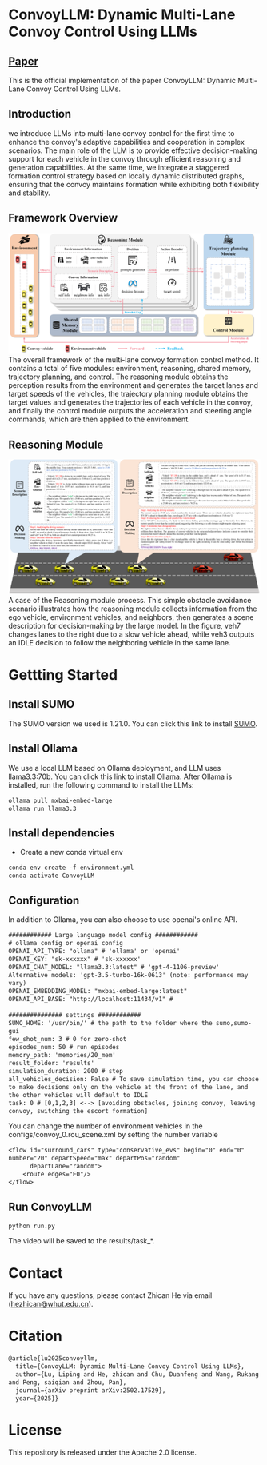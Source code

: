 # ConvoyLLM: Dynamic Multi-Lane Convoy Control Using LLMs

## [Paper](https://arxiv.org/abs/2502.17529)
This is the official implementation of the paper ConvoyLLM: Dynamic Multi-Lane Convoy Control Using LLMs.

## Introduction
we introduce LLMs into multi-lane convoy control for the first time to enhance the convoy's adaptive capabilities and cooperation in complex scenarios. The main role of the LLM is to provide effective decision-making support for each vehicle in the convoy through efficient reasoning and generation capabilities. At the same time, we integrate a staggered formation control strategy based on locally dynamic distributed graphs, ensuring that the convoy maintains formation while exhibiting both flexibility and stability.
## Framework Overview
![overview](Asserts/overview.png)
The overall framework of the multi-lane convoy formation control method. It contains a total of five modules: environment, reasoning, shared memory, trajectory planning, and control. The reasoning module obtains the perception results from the environment and generates the target lanes and target speeds of the vehicles, the trajectory planning module obtains the target values and generates the trajectories of each vehicle in the convoy, and finally the control module outputs the acceleration and steering angle commands, which are then applied to the environment.
## Reasoning Module
![reasoningModule](Asserts/ReasoningModule.png)
A case of the Reasoning module process. This simple obstacle avoidance scenario illustrates how the reasoning module collects information from the ego vehicle, environment vehicles, and neighbors, then generates a scene description for decision-making by the large model. In the figure, veh7 changes lanes to the right due to a slow vehicle ahead, while veh3 outputs an IDLE decision to follow the neighboring vehicle in the same lane.

# Gettting Started
## Install SUMO
The SUMO version we used is 1.21.0. You can click this link to install [SUMO](https://sumo.dlr.de/docs/Installing/index.html).
## Install Ollama
We use a local LLM based on Ollama deployment, and LLM uses llama3.3:70b.
You can click this link to install [Ollama](https://ollama.com/).
After Ollama is installed, run the following command to install the LLMs:
```
ollama pull mxbai-embed-large
ollama run llama3.3
```
## Install dependencies
- Create a new conda virtual env
```
conda env create -f environment.yml
conda activate ConvoyLLM
```
## Configuration
In addition to Ollama, you can also choose to use openai's online API.
```
############ Large language model config ############
# ollama config or openai config
OPENAI_API_TYPE: "ollama" # 'ollama' or 'openai'
OPENAI_KEY: "sk-xxxxxx" # 'sk-xxxxxx'
OPENAI_CHAT_MODEL: "llama3.3:latest" # 'gpt-4-1106-preview' Alternative models: 'gpt-3.5-turbo-16k-0613' (note: performance may vary)
OPENAI_EMBEDDING_MODEL: "mxbai-embed-large:latest"
OPENAI_API_BASE: "http://localhost:11434/v1" #

############### settings ############
SUMO_HOME: '/usr/bin/' # the path to the folder where the sumo,sumo-gui
few_shot_num: 3 # 0 for zero-shot
episodes_num: 50 # run episodes
memory_path: 'memories/20_mem'
result_folder: 'results'
simulation_duration: 2000 # step
all_vehicles_decision: False # To save simulation time, you can choose to make decisions only on the vehicle at the front of the lane, and the other vehicles will default to IDLE
task: 0 # [0,1,2,3] <--> [avoiding obstacles, joining convoy, leaving convoy, switching the escort formation]
```
You can change the number of environment vehicles in the configs/convoy_0.rou_scene.xml by setting the number variable
```
<flow id="surround_cars" type="conservative_evs" begin="0" end="0" number="20" departSpeed="max" departPos="random"
      departLane="random">
    <route edges="E0"/>
</flow>
```
## Run ConvoyLLM
```
python run.py
```
The video will be saved to the results/task_*.
# Contact
If you have any questions, please contact Zhican He via email (hezhican@whut.edu.cn).
# Citation
```
@article{lu2025convoyllm,
  title={ConvoyLLM: Dynamic Multi-Lane Convoy Control Using LLMs},
  author={Lu, Liping and He, zhican and Chu, Duanfeng and Wang, Rukang and Peng, saiqian and Zhou, Pan},
  journal={arXiv preprint arXiv:2502.17529},
  year={2025}}
```
# License
This repository is released under the Apache 2.0 license.
